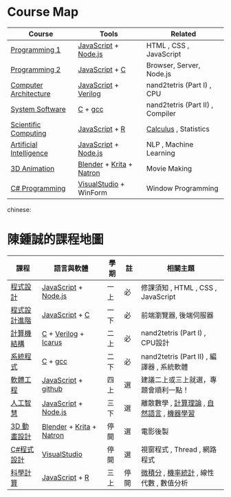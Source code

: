 # Course Map

[C]:c1.md
[JavaScript]:js1.md
[Node.js]:https://nodejs.org/
[Blender]:https://www.blender.org/
[Krita]:https://krita.org/
[Natron]:https://natron.fr/
[R]:https://www.r-project.org/
[Verilog]:https://zh.wikipedia.org/wiki/Verilog
[Icarus]:http://iverilog.icarus.com/
[VisualStudio]:https://www.visualstudio.com/
[gcc]:https://zh.wikipedia.org/wiki/GCC
[Calculus]:calculus.md
[Statistics]:../st/
[ComputationalTheory]:../ai/computationalTheory.md

Course           | Tools                | Related
-----------------|----------------------|-----------
[Programming 1](js1.md) | [JavaScript] + [Node.js]  | HTML , CSS , JavaScript
[Programming 2](js1.md) | [JavaScript] + [C]  | Browser, Server, Node.js
[Computer Architecture](../nand2tetris/) | [JavaScript] + [Verilog] | nand2tetris (Part I) , CPU
[System Software](../nand2tetris/) | [C] + [gcc]  | nand2tetris (Part II) , Compiler
[Scientific Computing](sc1.md) | [JavaScript] + [R]  | [Calculus] , Statistics
[Artificial Intelligence](../ai/) | [JavaScript] + [Node.js] | NLP , Machine Learning
[3D Animation](blender.md) | [Blender] + [Krita] + [Natron] | Movie Making
[C# Programming](../csharp/) | [VisualStudio] + WinForm | Window Programming

chinese:
# 陳鍾誠的課程地圖

[C]:c1.md
[JavaScript]:js1.md
[Node.js]:https://nodejs.org/
[Blender]:https://www.blender.org/
[Krita]:https://krita.org/
[Natron]:https://natron.fr/
[R]:https://www.r-project.org/
[Verilog]:https://zh.wikipedia.org/wiki/Verilog
[Icarus]:http://iverilog.icarus.com/
[VisualStudio]:https://www.visualstudio.com/
[gcc]:https://zh.wikipedia.org/wiki/GCC
[微積分]:calculus.md
[機率統計]:../st/
[計算理論]:../ai/computationalTheory.md
[github]:https://github.com/

課程             | 語言與軟體           | 學期 | 註 | 相關主題
-----------------|----------------------|------|----|-----------
[程式設計](js1.md) | [JavaScript] + [Node.js]  | 一上 | 必 | 修課須知 , HTML , CSS , JavaScript
[程式設計進階](js1.md) | [JavaScript] + [C]  | 一下 | 必 | 前端瀏覽器, 後端伺服器
[計算機結構](../nand2tetris/) | [C] + [Verilog] + [Icarus]  | 二上 | 必 | nand2tetris (Part I) , CPU設計
[系統程式](../nand2tetris/) | [C] + [gcc] | 二下 | 必 | nand2tetris (Part II) , 編譯器 , 系統軟體
[軟體工程](../se/) | [JavaScript] + [github]  | 四上 | 選 | 建議二上或三上就選，專題會順利一點！
[人工智慧](../ai/) | [JavaScript] + [Node.js] | 三下 | 選 | 離散數學 , [計算理論] , [自然語言](NLP.md) , [機器學習](../ai/chapter7.md)
[3D 動畫設計](blender.md) | [Blender] + [Krita] + [Natron] | 停開 | 選 | 電影後製
[C#程式設計](../csharp/) | [VisualStudio] | 停開	| 選 | 視窗程式 , Thread , 網路程式
[科學計算](sc1.md) | [JavaScript] + [R]  | 三上 | 停開 | [微積分] , [機率統計] , 線性代數 , 數值分析
